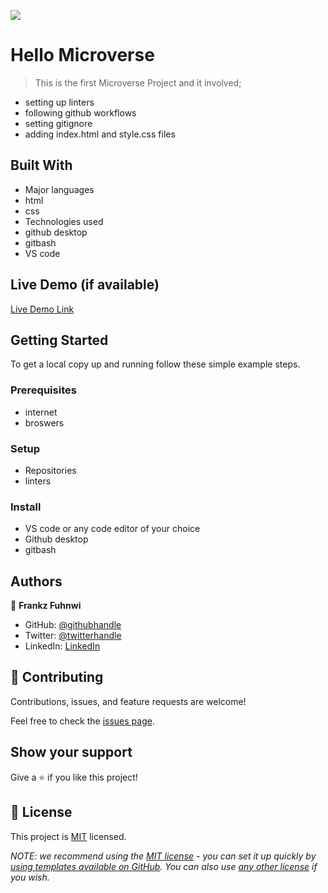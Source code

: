 ![](https://img.shields.io/badge/Microverse-blueviolet)

# Hello Microverse

> This is the first Microverse Project and it involved;
- setting up linters
- following github workflows
- setting gitignore
- adding index.html and style.css files


## Built With

- Major languages
 - html
 - css
- Technologies used
 - github desktop
 - gitbash
 - VS code

## Live Demo (if available)

[Live Demo Link](https://livedemo.com)


## Getting Started

To get a local copy up and running follow these simple example steps.

### Prerequisites
- internet
- broswers

### Setup
- Repositories
- linters

### Install
- VS code or any code editor of your choice
- Github desktop
- gitbash

## Authors

👤 **Frankz Fuhnwi**

- GitHub: [@githubhandle](https://github.com/Franky237)
- Twitter: [@twitterhandle](https://twitter.com/frankzfuhnwi)
- LinkedIn: [LinkedIn](https://www.linkedin.com/in/frankz-fuhnwi-21b59b223/)


## 🤝 Contributing

Contributions, issues, and feature requests are welcome!

Feel free to check the [issues page](../../issues/).

## Show your support

Give a ⭐️ if you like this project!

## 📝 License

This project is [MIT](./LICENSE) licensed.

_NOTE: we recommend using the [MIT license](https://choosealicense.com/licenses/mit/) - you can set it up quickly by [using templates available on GitHub](https://docs.github.com/en/communities/setting-up-your-project-for-healthy-contributions/adding-a-license-to-a-repository). You can also use [any other license](https://choosealicense.com/licenses/) if you wish._
